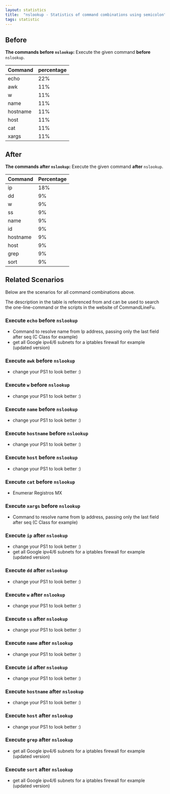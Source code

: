 ```yaml
---
layout: statistics
title:  "nslookup - Statistics of command combinations using semicolon"
tags: statistic
---
```


## Before

__The commands before `nslookup`:__  Execute the given command __before__ `nslookup`.

| Command | percentage |
|--------|--------|
| echo | 22% |
| awk | 11% |
| w | 11% |
| name | 11% |
| hostname | 11% |
| host | 11% |
| cat | 11% |
| xargs | 11% |



## After

__The commands after `nslookup`:__ Execute the given command __after__ `nslookup`.

| Command | Percentage | 
|-------|--------|
| ip | 18% |
| dd | 9% |
| w | 9% |
| ss | 9% |
| name | 9% |
| id | 9% |
| hostname | 9% |
| host | 9% |
| grep | 9% |
| sort | 9% |



## Related Scenarios

Below are the scenarios for all command combinations above.

The description in the table is referenced from and can be used to search the one-line-command or the scripts in the website of CommandLineFu.


### Execute `echo` before `nslookup`

- Command to resolve name from Ip address, passing only the last field after seq (C Class for example)
- get all Google ipv4/6 subnets for a iptables firewall for example (updated version)

            
### Execute `awk` before `nslookup`

- change your PS1 to look better :)

            
### Execute `w` before `nslookup`

- change your PS1 to look better :)

            
### Execute `name` before `nslookup`

- change your PS1 to look better :)

            
### Execute `hostname` before `nslookup`

- change your PS1 to look better :)

            
### Execute `host` before `nslookup`

- change your PS1 to look better :)

            
### Execute `cat` before `nslookup`

- Enumerar Registros MX

            
### Execute `xargs` before `nslookup`

- Command to resolve name from Ip address, passing only the last field after seq (C Class for example)

            


### Execute `ip` after `nslookup`

- change your PS1 to look better :)
- get all Google ipv4/6 subnets for a iptables firewall for example (updated version)

            
### Execute `dd` after `nslookup`

- change your PS1 to look better :)

            
### Execute `w` after `nslookup`

- change your PS1 to look better :)

            
### Execute `ss` after `nslookup`

- change your PS1 to look better :)

            
### Execute `name` after `nslookup`

- change your PS1 to look better :)

            
### Execute `id` after `nslookup`

- change your PS1 to look better :)

            
### Execute `hostname` after `nslookup`

- change your PS1 to look better :)

            
### Execute `host` after `nslookup`

- change your PS1 to look better :)

            
### Execute `grep` after `nslookup`

- get all Google ipv4/6 subnets for a iptables firewall for example (updated version)

            
### Execute `sort` after `nslookup`

- get all Google ipv4/6 subnets for a iptables firewall for example (updated version)

            
